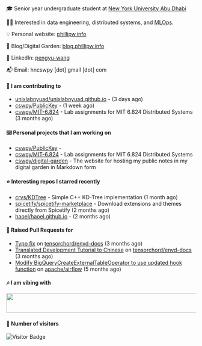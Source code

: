 🎓 Senior year undergraduate student at [New York University Abu Dhabi](https://nyuad.nyu.edu/en/)

🧑‍💻 Interested in data engineering, distributed systems, and [MLOps](https://dlab.berkeley.edu/news/what-mlops-introduction-world-machine-learning-operations).

💡 Personal website: [phillipw.info](https://phillipw.info/)

📓 Blog/Digital Garden: [blog.phillipw.info](https://blog.phillipw.info/)

🙌 LinkedIn: [pengyu-wang](https://www.linkedin.com/in/pengyu-wang/)

📬 Email: hncswpy [dot] gmail [dot] com

#### 🔭 I am contributing to

- [unixlabnyuad/unixlabnyuad.github.io](https://github.com/unixlabnyuad/unixlabnyuad.github.io) -  (3 days ago)
- [cswpy/PublicKey](https://github.com/cswpy/PublicKey) -  (1 week ago)
- [cswpy/MIT-6.824](https://github.com/cswpy/MIT-6.824) - Lab assignments for MIT 6.824 Distributed Systems (3 months ago)

#### ⌨️ Personal projects that I am working on

- [cswpy/PublicKey](https://github.com/cswpy/PublicKey) - 
- [cswpy/MIT-6.824](https://github.com/cswpy/MIT-6.824) - Lab assignments for MIT 6.824 Distributed Systems
- [cswpy/digital-garden](https://github.com/cswpy/digital-garden) - The website for hosting my public notes in my digital garden in Markdown form

#### ⭐ Interesting repos I starred recently

- [crvs/KDTree](https://github.com/crvs/KDTree) - Simple C&#43;&#43; KD-Tree implementation (1 month ago)
- [spicetify/spicetify-marketplace](https://github.com/spicetify/spicetify-marketplace) - Download extensions and themes directly from Spicetify (2 months ago)
- [haoel/haoel.github.io](https://github.com/haoel/haoel.github.io) -  (2 months ago)

#### 🔨 Raised Pull Requests for

- [Typo fix](https://github.com/tensorchord/envd-docs/pull/73) on [tensorchord/envd-docs](https://github.com/tensorchord/envd-docs) (3 months ago)
- [Translated Development Tutorial to Chinese](https://github.com/tensorchord/envd-docs/pull/71) on [tensorchord/envd-docs](https://github.com/tensorchord/envd-docs) (3 months ago)
- [Modify BigQueryCreateExternalTableOperator to use updated hook function](https://github.com/apache/airflow/pull/24363) on [apache/airflow](https://github.com/apache/airflow) (5 months ago)

#### 🎶 I am vibing with
<img
	src="https://spotify-badge-opal.vercel.app/api/now-playing.svg"
	width="540"
	height="52"
/>

#### 🔢 Number of visitors
![Visitor Badge](https://visitor-badge.laobi.icu/badge?page_id=cswpy)
